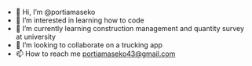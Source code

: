 - 👋 Hi, I’m @portiamaseko
- 👀 I’m interested in learning how to code
- 🌱 I’m currently learning construction management and quantity survey at university
- 💞️ I’m looking to collaborate on a trucking app
- 📫 How to reach me portiamaseko43@gmail.com

<!---
portiamaseko/portiamaseko is a ✨ special ✨ repository because its `README.md` (this file) appears on your GitHub profile.
You can click the Preview link to take a look at your changes.
--->
